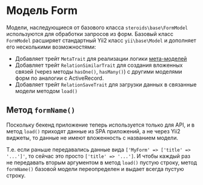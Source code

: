 # Модель Form

Модели, наследующиеся от базового класса `steroids\base\FormModel` используются для обработки запросов из форм. Базовый
класс `FormModel` расширяет стандартный Yii2 класс `yii\base\Model` и дополняет его несколькими возможностями:

- Добавляет трейт `MetaTrait` для реализации логики [мета-моделей](model_meta.md)
- Добавляет трейт `RelationSimilarTrait` для создания вложенных связей (через методы `hasOne()`, `hasMany()`) с другими
  моделями форм по аналогии с ActiveRecord.
- Добавляет трейт `RelationSaveTrait` для загрузки данных в связанные модели методом `load()`


## Метод `formName()`

Поскольку бекенд приложение теперь используется только для API, и в метод `load()` приходят данные из SPA приложений, а
не через Yii2 виджеты, то данные не имеют вложенность с названием модели.

Т.е. если раньше передавались данные вида `['MyForm' => ['title' => '...']'`, то сейчас это просто `['title' => '...']`.
И чтобы каждый раз не передавать вторым аргументом в метод `load()` пустую строку, метод `formName()` базовой модели
переопределен и выдает всегда пустую строку.
